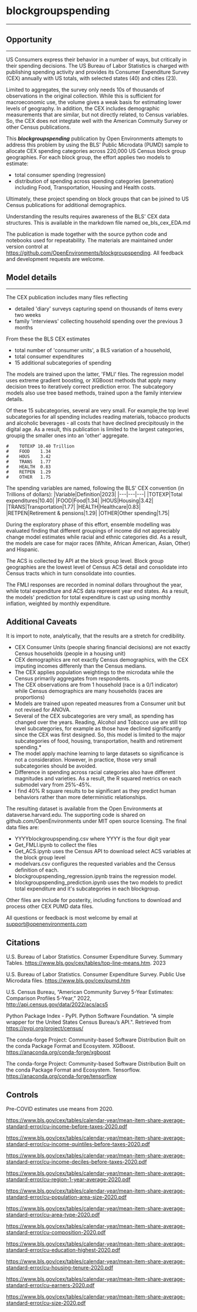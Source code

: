 # blockgroupspending
---
## Opportunity
---
US Consumers express their behavior in a number of ways, but critically in their spending decisions. The US Bureau of Labor Statistics is charged with publishing spending activity and provides its Consumer Expenditure Survey (CEX) annually with US totals, with selected states (40) and cities (23). 

Limited to aggregates, the survey only needs 10s of thousands of observations in the original collection. While this is sufficient for macroeconomic use, the volume gives a weak basis for estimating lower levels of geography. In addition, the CEX includes demographic measurements that are similar, but not directly related, to Census variables.  So, the CEX does not integtate well with the American Commuity Survey or other Census publications.

This ***blockgroupspending*** publication by Open Environments attempts to address this problem by using the BLS' Public Microdata (PUMD) sample to allocate CEX spending categories across 220,000 US Census block group geographies. For each block group, the effort applies two models to estimate:
* total consumer spending (regression)
* distribution of spending across spending categories (penetration) including Food, Transportation, Housing and Health costs.

Ultimately, these project spending on block groups that can be joined to US Census publications for additional demographics.

Understanding the results requires awareness of the BLS' CEX data structures. This is available in the markdown file named oe_bls_cex_EDA.md

The publication is made together with the source python code and notebooks used for repeatability. The materials are maintained under version control at https://github.com/OpenEnvironments/blockgroupspending. All feedback and development requests are welcome.

## Model details
---
The CEX publication includes many files reflecting 
* detailed 'diary' surveys capturing spend on thousands of items every two weeks
* family 'interviews' collecting household spending over the previous 3 months

From these the BLS CEX estimates 
* total number of 'consumer units', a BLS variation of a household,
* total consumer expenditures
* 15 additional subcategories of spending 

The models are trained upon the latter, 'FMLI' files. The regression model uses extreme gradient boosting, or XGBoost methods that apply many decision trees to iteratively correct prediction error.  The subcategory models also use tree based methods, trained upon a the family interview details. 

Of these 15 subcategories, several are very small. For example,the top level subcategories for all spending includes reading materials, tobacco products and alcoholic beverages - all costs that have declined precipitously in the digital age. As a result, this publication is limited to the largest categories, groupig the smaller ones into an 'other' aggregate.

    #    TOTEXP 10.40 Trillion
    #    FOOD    1.34
    #    HOUS    3.42
    #    TRANS   1.77
    #    HEALTH  0.83
    #    RETPEN  1.29
    #    OTHER   1.75

The spending variables are named, following the BLS' CEX convention (in Trillions of dollars):
|Variable|Definition|2023|
|---|---|---|
|TOTEXP|Total expenditures|10.40|
|FOOD|Food|1.34|
|HOUS|Housing|3.42|
|TRANS|Transportation|1.77|
|HEALTH|Healthcare|0.83|
|RETPEN|Retirement & pensions|1.29|
|OTHER|Other spending|1.75|

During the exploratory phase of this effort, ensemble modelling was evaluated finding that different groupings of income did not appreciably change model estimates while racial and ethnic categories did.  As a result, the models are case for major races (White, African American, Asian, Other) and Hispanic.

The ACS is collected by API at the block group level.  Block group geographies are the lowest level of Census ACS detail and consolidate into Census tracts which in turn consolidate into counties.

The FMLI responses are recorded in nominal dollars throughout the year, while total expenditure and ACS data represent year end states. As a result, the models' prediction for total expenditure is cast up using monthly inflation, weighted by monthly expenditure.

## Additional Caveats
It is import to note, analytically, that the results are a stretch for credibility.
* CEX Consumer Units (people sharing financial decisions) are not exactly Census households (people in a housing unit)
* CEX demographics are not exactly Census demographics, with the CEX imputing incomes differenly than the Census medians.
* The CEX applies population weightings to the microdata while the Census primarily aggregates from respondents.
* The CEX observations are from 1 household (race is a 0/1 indicator) while Census demographics are many households (races are proportions)
* Models are trained upon repeated measures from a Consumer unit but not revised for ANOVA.
* Several of the CEX subcategories are very small, as spending has changed over the years. Reading, Alcohol and Tobacco use are still top level subcategories, for example as those have declined significantly since the CEX was first designed. So, this model is limited to the major subcategories of food, housing, transportation, health and retirement spending.*
* The model apply machine learning to large datasets so significance is not a consideration. However, in practice, those very small subcategories should be avoided.
* Difference in spending across racial categories also have different magnitudes and varieties. As a result, the R squared metrics on each submodel vary from 25%-45%.
* I find 40% R square results to be significant as they predict human behaviors rather than more deterministic relationships.
  
The resulting dataset is available from the Open Environments at dataverse.harvard.edu. The supporting code is shared on  github.com/OpenEnvironments under MIT open source licensing. The final data files are:
* YYYYblockgroupspending.csv where YYYY is the four digit year
* Get_FMLI.ipynb to collect the files
* Get_ACS.ipynb uses the Census API to download select ACS variables at the block group level
* modelvars.csv configures the requested variables and the Census definition of each.
* blockgroupspending_regression.ipynb trains the regression model.
* blockgroupspending_prediction.ipynb uses the two models to predict total expenditure and it's subcategories in each blockgroup.

Other files are include for posterity, including functions to download and process other CEX PUMD data files.

All questions or feedback is most welcome by email at support@openenvironments.com

## Citations
U.S. Bureau of Labor Statistics. Consumer Expenditure Survey. Summary Tables. https://www.bls.gov/cex/tables/top-line-means.htm. 2023 

U.S. Bureau of Labor Statistics. Consumer Expenditure Survey. Public Use Microdata files. https://www.bls.gov/cex/pumd.htm

U.S. Census Bureau, “American Community Survey 5-Year Estimates: Comparison Profiles 5-Year,” 2022, <http://api.census.gov/data/2022/acs/acs5>

Python Package Index - PyPI. Python Software Foundation. "A simple wrapper for the United States Census Bureau’s API.". Retrieved from https://pypi.org/project/census/

The conda-forge Project: Community-based Software Distribution Built on the conda Package Format and Ecosystem. XGBoost. https://anaconda.org/conda-forge/xgboost

The conda-forge Project: Community-based Software Distribution Built on the conda Package Format and Ecosystem. Tensorflow. https://anaconda.org/conda-forge/tensorflow


## Controls
Pre-COVID estimates use means from 2020.

https://www.bls.gov/cex/tables/calendar-year/mean-item-share-average-standard-error/cu-income-before-taxes-2020.pdf

https://www.bls.gov/cex/tables/calendar-year/mean-item-share-average-standard-error/cu-income-quintiles-before-taxes-2020.pdf

https://www.bls.gov/cex/tables/calendar-year/mean-item-share-average-standard-error/cu-income-deciles-before-taxes-2020.pdf

https://www.bls.gov/cex/tables/calendar-year/mean-item-share-average-standard-error/cu-region-1-year-average-2020.pdf

https://www.bls.gov/cex/tables/calendar-year/mean-item-share-average-standard-error/cu-population-area-size-2020.pdf

https://www.bls.gov/cex/tables/calendar-year/mean-item-share-average-standard-error/cu-area-type-2020.pdf

https://www.bls.gov/cex/tables/calendar-year/mean-item-share-average-standard-error/cu-composition-2020.pdf

https://www.bls.gov/cex/tables/calendar-year/mean-item-share-average-standard-error/cu-education-highest-2020.pdf

https://www.bls.gov/cex/tables/calendar-year/mean-item-share-average-standard-error/cu-housing-tenure-2020.pdf

https://www.bls.gov/cex/tables/calendar-year/mean-item-share-average-standard-error/cu-earners-2020.pdf

https://www.bls.gov/cex/tables/calendar-year/mean-item-share-average-standard-error/cu-size-2020.pdf